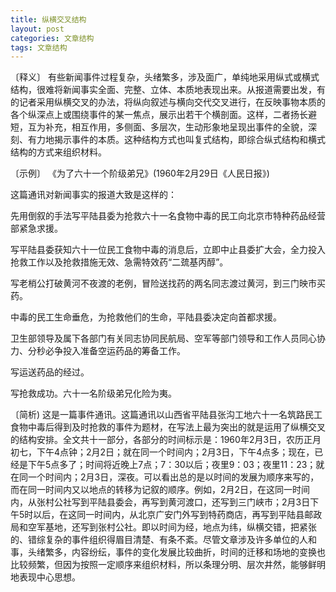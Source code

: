```yaml
---
title: 纵横交叉结构
layout: post
categories: 文章结构
tags: 文章结构
---
```


〔释义〕 有些新闻事件过程复杂，头绪繁多，涉及面广，单纯地采用纵式或横式结构，很难将新闻事实全面、完整、立体、本质地表现出来。从报道需要出发，有的记者采用纵横交叉的办法，将纵向叙述与横向交代交叉进行，在反映事物本质的各个纵深点上或围绕事件的某一焦点，展示出若干个横剖面。这样，二者扬长避短，互为补充，相互作用，多侧面、多层次，生动形象地呈现出事件的全貌，深刻、有力地揭示事件的本质。这种结构方式也叫复式结构，即综合纵式结构和横式结构的方式来组织材料。

〔示例〕 《为了六十一个阶级弟兄》(1960年2月29日《人民日报》)

这篇通讯对新闻事实的报道大致是这样的：

先用倒叙的手法写平陆县委为抢救六十一名食物中毒的民工向北京市特种药品经营部紧急求援。

写平陆县委获知六十一位民工食物中毒的消息后，立即中止县委扩大会，全力投入抢救工作以及抢救措施无效、急需特效药“二巯基丙醇”。

写老梢公打破黄河不夜渡的老例，冒险送找药的两名同志渡过黄河，到三门映市买药。

中毒的民工生命垂危，为抢救他们的生命，平陆县委决定向首都求援。

卫生部领导及属下各部门有关同志协同民航局、空军等部门领导和工作人员同心协力、分秒必争投入准备空运药品的筹备工作。

写运送药品的经过。

写抢救成功。六十一名阶级弟兄化险为夷。

〔简析) 这是一篇事件通讯。这篇通讯以山西省平陆县张沟工地六十一名筑路民工食物中毒后得到及时抢救的事件为题材，在写法上最为突出的就是运用了纵横交叉的结构安排。全文共十一部分，各部分的时间标示是：1960年2月3日，农历正月初七，下午4点钟；2月2日；就在同一个时间内；2月3日，下午4点多；现在，已经是下午5点多了；时间将近晚上7点；7：30以后；夜里9：03；夜里11：23；就在同一个时间内；2月3日，深夜。可以看出总的是以时间的发展为顺序来写的，而在同一时间内又以地点的转移为记叙的顺序。例如，2月2日，在这同一时间内，从张村公社写到平陆县委会，再写到黄河渡口，还写到三门峡市；2月3日下午5时以后，在这同一时间内，从北京广安门外写到特药商店，再写到平陆县邮政局和空军基地，还写到张村公社。即以时间为经，地点为纬，纵横交错，把紧张的、错综复杂的事件组织得眉目清楚、有条不紊。尽管文章涉及许多单位的人和事，头绪繁多，内容纷纭，事件的变化发展比较曲折，时间的迁移和场地的变换也比较频繁，但因为按照一定顺序来组织材料，所以条理分明、层次井然，能够鲜明地表现中心思想。 